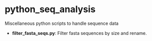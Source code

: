 # python_seq_analysis
Miscellaneous python scripts to handle sequence data

* **filter_fasta_seqs.py**: Filter fasta sequences by size and rename.

